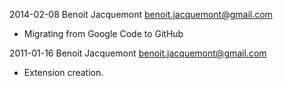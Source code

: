 2014-02-08 Benoit Jacquemont <benoit.jacquemont@gmail.com>
* Migrating from Google Code to GitHub


2011-01-16 Benoit Jacquemont <benoit.jacquemont@gmail.com>

* Extension creation.
